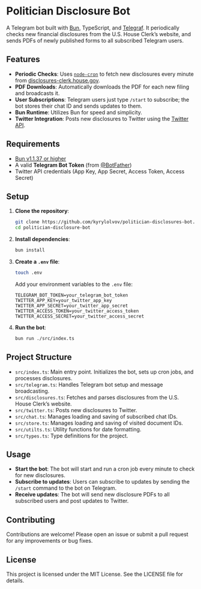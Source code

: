 # Politician Disclosure Bot

A Telegram bot built with [Bun](https://bun.sh), TypeScript, and [Telegraf](https://github.com/telegraf/telegraf). It periodically checks new financial disclosures from the U.S. House Clerk’s website, and sends PDFs of newly published forms to all subscribed Telegram users.

## Features

- **Periodic Checks**: Uses [`node-cron`](https://www.npmjs.com/package/node-cron) to fetch new disclosures every minute from [disclosures-clerk.house.gov](https://disclosures-clerk.house.gov/).
- **PDF Downloads**: Automatically downloads the PDF for each new filing and broadcasts it.
- **User Subscriptions**: Telegram users just type `/start` to subscribe; the bot stores their chat ID and sends updates to them.
- **Bun Runtime**: Utilizes Bun for speed and simplicity.
- **Twitter Integration**: Posts new disclosures to Twitter using the [Twitter API](https://developer.twitter.com/en/docs/twitter-api).

## Requirements

- [Bun v1.1.37 or higher](https://bun.sh)
- A valid **Telegram Bot Token** (from [@BotFather](https://t.me/BotFather))
- Twitter API credentials (App Key, App Secret, Access Token, Access Secret)

## Setup

1. **Clone the repository**:
    ```sh
    git clone https://github.com/kyrylolvov/politician-disclosures-bot.git
    cd politician-disclosure-bot
    ```

2. **Install dependencies**:
    ```sh
    bun install
    ```

3. **Create a `.env` file**:
    ```sh
    touch .env
    ```

    Add your environment variables to the `.env` file:
    ```
    TELEGRAM_BOT_TOKEN=your_telegram_bot_token
    TWITTER_APP_KEY=your_twitter_app_key
    TWITTER_APP_SECRET=your_twitter_app_secret
    TWITTER_ACCESS_TOKEN=your_twitter_access_token
    TWITTER_ACCESS_SECRET=your_twitter_access_secret
    ```

4. **Run the bot**:
    ```sh
    bun run ./src/index.ts
    ```

## Project Structure

- `src/index.ts`: Main entry point. Initializes the bot, sets up cron jobs, and processes disclosures.
- `src/telegram.ts`: Handles Telegram bot setup and message broadcasting.
- `src/disclosures.ts`: Fetches and parses disclosures from the U.S. House Clerk’s website.
- `src/twitter.ts`: Posts new disclosures to Twitter.
- `src/chat.ts`: Manages loading and saving of subscribed chat IDs.
- `src/store.ts`: Manages loading and saving of visited document IDs.
- `src/utilts.ts`: Utility functions for date formatting.
- `src/types.ts`: Type definitions for the project.

## Usage

- **Start the bot**: The bot will start and run a cron job every minute to check for new disclosures.
- **Subscribe to updates**: Users can subscribe to updates by sending the `/start` command to the bot on Telegram.
- **Receive updates**: The bot will send new disclosure PDFs to all subscribed users and post updates to Twitter.

## Contributing

Contributions are welcome! Please open an issue or submit a pull request for any improvements or bug fixes.

## License

This project is licensed under the MIT License. See the LICENSE file for details.